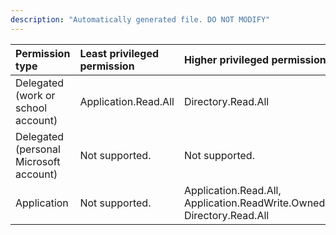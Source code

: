 ```yaml
---
description: "Automatically generated file. DO NOT MODIFY"
---
```


|Permission type|Least privileged permission|Higher privileged permissions|
|:---|:---|:---|
|Delegated (work or school account)|Application.Read.All|Directory.Read.All|
|Delegated (personal Microsoft account)|Not supported.|Not supported.|
|Application|Not supported.|Application.Read.All, Application.ReadWrite.OwnedBy, Directory.Read.All|

